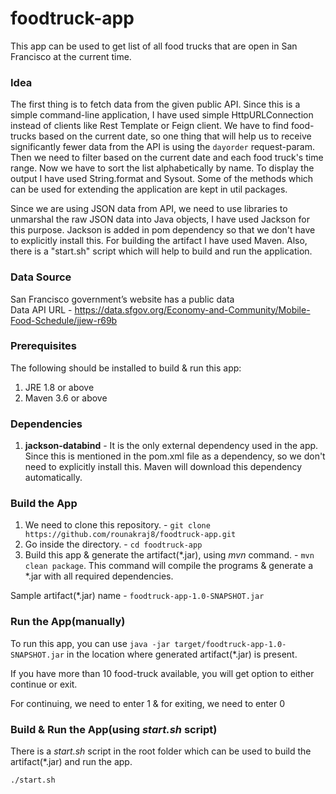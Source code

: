 # foodtruck-app

This app can be used to get list of all food trucks that are open in San Francisco at the current time.

### Idea

The first thing is to fetch data from the given public API. Since this is a simple command-line application, I have used simple HttpURLConnection instead of clients like Rest Template or Feign client. We have to find food-trucks based on the current date, so one thing that will help us to receive significantly fewer data from the API is using the `dayorder` request-param. Then we need to filter based on the current date and each food truck's time range. Now we have to sort the list alphabetically by name. To display the output I have used String.format and Sysout. Some of the methods which can be used for extending the application are kept in util packages.

Since we are using JSON data from API, we need to use libraries to unmarshal the raw JSON data into Java objects, I have used Jackson for this purpose. Jackson is added in pom dependency so that we don't have to explicitly install this. For building the artifact I have used Maven. Also, there is a "start.sh" script which will help to build and run the application.

### Data Source

   San Francisco government’s website has a public data    
   Data API URL - https://data.sfgov.org/Economy-and-Community/Mobile-Food-Schedule/jjew-r69b

### Prerequisites

The following should be installed to build & run this app:
1. JRE 1.8 or above
2. Maven 3.6 or above

### Dependencies

1. **jackson-databind** -  It is the only external dependency used in the app. 
Since this is mentioned in the pom.xml file as a dependency, so we don't need to explicitly install this.
    Maven will download this dependency automatically.
    
### Build the App
1. We need to clone this repository. - `git clone https://github.com/rounakraj8/foodtruck-app.git`
2. Go inside the directory. - `cd foodtruck-app`
3. Build this app & generate the artifact(*.jar), using _mvn_ command. - `mvn clean package`.
    This command will compile the programs & generate a *.jar with all required dependencies.

Sample artifact(*.jar) name - `foodtruck-app-1.0-SNAPSHOT.jar`
    
### Run the App(manually)

To run this app, you can use `java -jar target/foodtruck-app-1.0-SNAPSHOT.jar` in the location where generated artifact(*.jar) is present.

If you have more than 10 food-truck available, you will get option to either continue or exit.

For continuing, we need to enter 1 & for exiting, we need to enter 0

### Build & Run the App(using _start.sh_ script)

There is a _start.sh_ script in the root folder which can be used to build the artifact(*.jar) and run the app.

`./start.sh `
